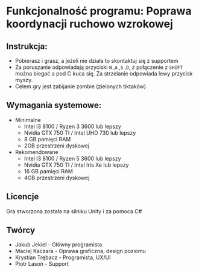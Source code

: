 # Funkcjonalność programu: Poprawa koordynacji ruchowo wzrokowej

## Instrukcja:
- Pobierasz i grasz, a jeżeli nie działa to skontaktuj się z supportem
- Za poruszanie odpowiadają przyciski `W` ,`A` ,`S` ,`D`, z połączenie z `SHIFT` można biegać a pod C kuca się. Za strzelanie odpowiada lewy przycisk myszy.
- Celem gry jest zabijanie zombie (zielonych tiktaków)

## Wymagania systemowe:
- Minimalne 
   - Intel I3 8100 / Ryzen 3 3600 lub lepszy
   - Nvidia GTX 750 TI / Intel UHD 730 lub lepszy 
   - 8 GB pamięci RAM
   - 2GB przestrzeni dyskowej
- Rekomendowane
  - Intel I3 8100 / Ryzen 5 3600 lub lepszy
  - Nvidia GTX 750 TI / Intel Iris Xe lub lepszy
  - 16 GB pamięci RAM
  - 4GB przestrzeni dyskowej

## Licencje

Gra stworzona została na silniku Unity i za pomoca C#


## Twórcy

- Jakub Jekiel - Główny programista
- Maciej Kaczara - Oprawa graficzna, design poziomu
- Krystian Trębacz - Programista, UX/UI
- Piotr Lasoń - Support